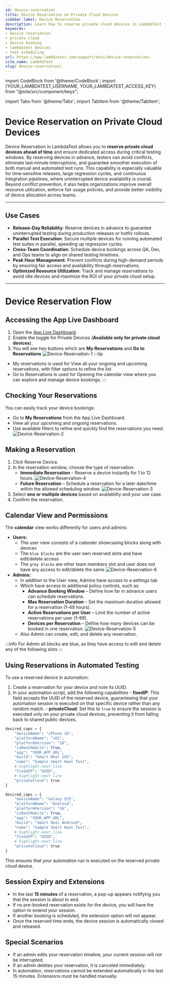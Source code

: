 ```yaml
---
id: device-reservation
title: Device Reservation on Private Cloud Devices
sidebar_label: Device Reservation
description: Learn how to reserve private cloud devices in LambdaTest to ensure uninterrupted testing, fair access, and conflict-free usage across your team.
keywords: 
- device reservation
- private cloud
- device booking
- lambdatest devices
- test scheduling
url: https://www.lambdatest.com/support/docs/device-reservation/
site_name: LambdaTest
slug: device-reservation/
---
```

import CodeBlock from '@theme/CodeBlock';
import {YOUR_LAMBDATEST_USERNAME, YOUR_LAMBDATEST_ACCESS_KEY} from "@site/src/component/keys";

import Tabs from '@theme/Tabs';
import TabItem from '@theme/TabItem';

<script type="application/ld+json"
      dangerouslySetInnerHTML={{ __html: JSON.stringify({
       "@context": "https://schema.org",
        "@type": "BreadcrumbList",
        "itemListElement": [{
          "@type": "ListItem",
          "position": 1,
          "name": "Home",
          "item": "https://www.lambdatest.com"
        },{
          "@type": "ListItem",
          "position": 2,
          "name": "Support",
          "item": "https://www.lambdatest.com/support/docs/"
        },{
          "@type": "ListItem",
          "position": 3,
          "name": "Python With Appium",
          "item": "https://www.lambdatest.com/support/docs/appium-python/"
        }]
      })
    }}
></script>

# Device Reservation on Private Cloud Devices

Device Reservation in LambdaTest allows you to **reserve private cloud devices ahead of time** and ensure dedicated access during critical testing windows. By reserving devices in advance, testers can avoid conflicts, eliminate last‑minute interruptions, and guarantee smoother execution of both manual and automated test runs. This capability is especially valuable for time‑sensitive releases, large regression cycles, and continuous integration pipelines, where uninterrupted device availability is crucial. Beyond conflict prevention, it also helps organizations improve overall resource utilization, enforce fair usage policies, and provide better visibility of device allocation across teams.

---

## Use Cases 

- **Release-Day Reliability**: Reserve devices in advance to guarantee uninterrupted testing during production releases or hotfix rollouts.  
- **Parallel Test Execution**: Secure multiple devices for running automated test suites in parallel, speeding up regression cycles.  
- **Cross-Team Coordination**: Schedule device bookings across QA, Dev, and Ops teams to align on shared testing timelines.  
- **Peak Hour Management**: Prevent conflicts during high-demand periods by ensuring fair access and availability through reservations.  
- **Optimized Resource Utilization**: Track and manage reservations to avoid idle devices and maximize the ROI of your private cloud setup.

---
# Device Reservation Flow 

## Accessing the App Live Dashboard
1. Open the [App Live Dashboard](https://applive.lambdatest.com/app).
2. Enable the toggle for Private Devices (**Available only for private cloud devices**).
3. You will see two buttons which are **My Reservations** and **Go to Reservations**
![Device-Reservation-1](../assets/images/real-device-app-testing/Device-Reservations/Device-Reservation1.png)
:::tip
- My reservations is used for View all your ongoing and upcoming reservations, with filter options to refine the list
- Go to Reservations is used for Opening the calendar view where you can explore and manage device bookings.
:::

## Checking Your Reservations

You can easily track your device bookings:
- Go to **My Reservations** from the App Live Dashboard.
- View all your upcoming and ongoing reservations.
- Use available filters to refine and quickly find the reservations you need.
![Device-Reservation-2](../assets/images/real-device-app-testing/Device-Reservations/.Device-Reservation2.png)

## Making a Reservation
1. Click Reserve Device.
2. In the reservation window, choose the type of reservation:
   - **Immediate Reservation** – Reserve a device instantly for 1 to 12 hours.
      ![Device-Reservation-4](../assets/images/real-device-app-testing/Device-Reservations/Device-Reservation4.png)
   - **Future Reservation** – Schedule a reservation for a later date/time within the allowed scheduling window.
   ![Device-Reservation-3](../assets/images/real-device-app-testing/Device-Reservations/Device-Reservation3.png)
3. Select **one or multiple devices** based on availability and your use case.
4. Confirm the reservation.

## Calendar View and Permissions
The **calendar** view works differently for users and admins:
- **Users:**
  - The user view consists of a calender showcasing blocks along with devices
  - The `blue blocks` are the user own reserved slots and have edit/delete access
  - The `grey blocks` are other team members slot and user does not have any access to edit/delete the same
     ![Device-Reservation-6](../assets/images/real-device-app-testing/Device-Reservations/Device-reservation-6.jpeg)
- **Admins:**
  - In addition to the User view, Admins have access to a settings tab
  - Which have access to additional policy controls, such as:
    - **Advance Booking Window** – Define how far in advance users can schedule reservations.
    - **Max Reservation Duration** – Set the maximum duration allowed for a reservation (1–48 hours).
    - **Active Reservations per User** – Limit the number of active reservations per user (1–99).
    - **Devices per Reservation** – Define how many devices can be booked in one reservation.
   ![Device-Reservation-5](../assets/images/real-device-app-testing/Device-Reservations/Device-Reservation5.png)
  - Also Admin can create, edit, and delete any reservation.

:::info
For Admin all blocks are blue, as they have access to edit and delete any of the following slots 
:::
## Using Reservations in Automated Testing

To use a reserved device in automation:
1. Create a reservation for your device and note its UUID.
2. In your automation script, add the following capabilities 
        - **fixedIP**: This field accepts the UUID of the reserved device, guaranteeing that your automation session is executed on that specific device rather than any random match.
        - **privateCloud**: Set this to `true` to ensure the session is executed only on your private cloud devices, preventing it from falling back to shared public devices.
<Tabs className="docs__val">
<TabItem value="ios" label="iOS" default>

```python
desired_caps = {
    "deviceName": "iPhone 16",
    "platformName": "iOS",
    "platformVersion": "18",
    "isRealMobile": True,
    "app": "YOUR_APP_URL",
    "build": "Smart Heal iOS",
    "name": "Sample Smart Heal Test",
    # highlight-next-line
    "fixedIP": "UUID",
    # highlight-next-line
    "privateCloud": true
}
```

</TabItem>

<TabItem value="android" label="Android" default>

```python
desired_caps = {
    "deviceName": "Galaxy S25",
    "platformName": "Android",
    "platformVersion": "16",
    "isRealMobile": True,
    "app": "YOUR_APP_URL",
    "build": "Smart Heal Android",
    "name": "Sample Smart Heal Test",
    # highlight-next-line
    "fixedIP": "UUID",
    # highlight-next-line
    "privateCloud": true
}
```

</TabItem>
</Tabs>
This ensures that your automation run is executed on the reserved private cloud device.

## Session Expiry and Extensions
- In the last **15 minutes** of a reservation, a pop-up appears notifying you that the session is about to end.
- If no pre-booked reservation exists for the device, you will have the option to extend your session.
- If another booking is scheduled, the extension option will not appear.
- Once the reserved time ends, the device session is automatically closed and released.

## Special Scenarios
- If an admin edits your reservation timeline, your current session will not be interrupted.
- If an admin deletes your reservation, it is canceled immediately.
- In automation, reservations cannot be extended automatically in the last 15 minutes. Extensions must be handled manually.
